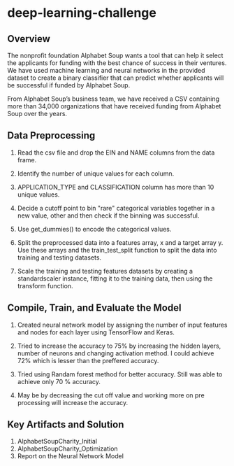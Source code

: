 # deep-learning-challenge

## Overview

The nonprofit foundation Alphabet Soup wants a tool that can help it select the applicants for funding with the best chance of success in their ventures. We have used machine learning and neural networks 	in the provided dataset to create a binary classifier that can predict whether applicants will be successful if funded by Alphabet Soup.

From Alphabet Soup’s business team, we have received a CSV containing more than 34,000 organizations that have received funding from Alphabet Soup over the years. 

## Data Preprocessing

1.	Read the csv file and drop the EIN and NAME columns from the data frame.

2.	Identify the number of unique values for each column.


3.	APPLICATION_TYPE and CLASSIFICATION column has more than 10 unique values. 

4.	Decide a cutoff point to bin "rare" categorical variables together in a new value, other and then check if the binning was successful.


5.	Use get_dummies() to encode the categorical values.

6.	Split the preprocessed data into a features array, x and a target array y. Use these arrays and the train_test_split function to split the data into training and testing datasets.


7.	Scale the training and testing features datasets by creating a standardscaler instance, fitting it to the training data, then using the transform function.

## Compile, Train, and Evaluate the Model

1.	Created neural network model by assigning the number of input features and nodes for each layer using TensorFlow and Keras.

2. Tried to increase the accuracy to 75% by increasing the hidden layers, number of neurons and changing activation method. I could achieve 72% which is lesser than the preffered accuracy.

3. Tried using Randam forest method for better accuracy. Still was able to achieve only 70 % accuracy.

4. May be by decreasing the cut off value and working more on pre processing will increase the accuracy.

## Key Artifacts and Solution
1. AlphabetSoupCharity_Initial
2. AlphabetSoupCharity_Optimization
3. Report on the Neural Network Model

